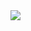 <a href="https://github.com/vishaljkk/vishaljkk">
  <img align="top" src="https://github-readme-stats.vercel.app/api/top-langs/?username=vishaljkk&hide_border=true&layout=compact&title_color=58A6FF&text_color=8C949E&icon_color=89E153&bg_color=0D1117&hide_border=true" />
</a>
<!---<a href="https://github.com/vishaljkk/vishaljkk">
  <img align="top" src="https://github-readme-stats.vercel.app/api?username=vishaljkk&show_icons=true&count_private=true&hide=issues&title_color=58A6FF&text_color=8C949E&icon_color=89E153&bg_color=0D1117&hide_border=true" />
</a>-->
